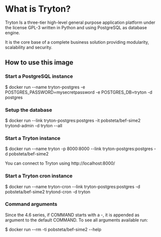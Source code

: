 # What is Tryton?
Tryton Is a three-tier high-level general purpose
application platform under the license GPL-3 written in Python and using
PostgreSQL as database engine.

It is the core base of a complete business solution providing modularity,
scalability and security.

## How to use this image

### Start a PostgreSQL instance
$ docker run --name tryton-postgres -e POSTGRES_PASSWORD=mysecretpassword -e POSTGRES_DB=tryton -d postgres

### Setup the database
$ docker run --link tryton-postgres:postgres -it pobsteta/bef-sime2 trytond-admin -d tryton --all

### Start a Tryton instance
$ docker run --name tryton -p 8000:8000 --link tryton-postgres:postgres -d pobsteta/bef-sime2

You can connect to Tryton using http://localhost:8000/

### Start a Tryton cron instance
$ docker run --name tryton-cron --link tryton-postgres:postgres -d pobsteta/bef-sime2 trytond-cron -d tryton

### Command arguments
Since the 4.6 series, if COMMAND starts with a -, it is appended as argument to the default COMMAND.
To see all arguments available run:

$ docker run --rm -ti pobsteta/bef-sime2 --help
